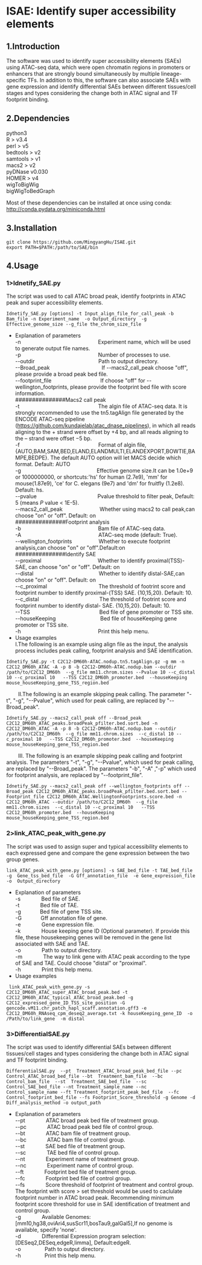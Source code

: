 # ISAE: Identify super accessibility elements  

## 1.Introduction  
The software was used to identify super accessibility elements (SAEs) using ATAC-seq data, which were open chromatin regions in promoters or enhancers that are strongly bound simultaneously by multiple lineage-specific TFs. In addition to this, the software can also associate SAEs with gene expression and identify differential SAEs between different tissues/cell stages and types considering the change both in ATAC signal and TF footprint binding.   

## 2.Dependencies  
python3  
R > v3.4  
perl > v5  
bedtools > v2  
samtools > v1  
macs2 > v2  
pyDNase v0.030  
HOMER > v4  
wigToBigWig  
bigWigToBedGraph  

Most of these dependencies can be installed at once using conda: http://conda.pydata.org/miniconda.html  
## 3.Installation  
```
git clone https://github.com/MingyangHu/ISAE.git
export PATH=$PATH:/path/to/SAE/bin
```

## 4.Usage  
### 1>Idnetify_SAE.py  
The script was used to call ATAC broad peak, identify footprints in ATAC peak and super accessibility elements.    
```
Idnetify_SAE.py [options] -t Input_align_file_for_call_peak -b Bam_file -n Experiment_name  -o Output_directory  -g Effective_genome_size --g_file the_chrom_size_file  
```
* Explanation of parameters    
-n&nbsp; &nbsp; &nbsp; &nbsp; &nbsp; &nbsp; &nbsp; &nbsp; &nbsp; &nbsp; &nbsp; &nbsp; &nbsp; &nbsp; &nbsp; &nbsp; &nbsp; &nbsp; &nbsp; &nbsp; &nbsp; &nbsp; &nbsp; &nbsp; &nbsp; &nbsp; Experiment name, which will be used to generate output file names.    
-p&nbsp; &nbsp; &nbsp; &nbsp; &nbsp; &nbsp; &nbsp; &nbsp; &nbsp; &nbsp; &nbsp; &nbsp; &nbsp; &nbsp; &nbsp; &nbsp; &nbsp; &nbsp; &nbsp; &nbsp; &nbsp; &nbsp; &nbsp; &nbsp; &nbsp; &nbsp; Number of processes to use.    
--outdir &nbsp; &nbsp; &nbsp; &nbsp; &nbsp; &nbsp; &nbsp; &nbsp; &nbsp; &nbsp; &nbsp; &nbsp; &nbsp; &nbsp; &nbsp; &nbsp; &nbsp; &nbsp; &nbsp; &nbsp; &nbsp; Path to output directory.    
--Broad_peak &nbsp; &nbsp; &nbsp; &nbsp; &nbsp; &nbsp; &nbsp; &nbsp; &nbsp; &nbsp; &nbsp; &nbsp; &nbsp; &nbsp; &nbsp; &nbsp; &nbsp; If --macs2_call_peak choose "off", please provide a broad peak bed file.    
--footprint_file &nbsp; &nbsp; &nbsp; &nbsp; &nbsp; &nbsp; &nbsp; &nbsp; &nbsp; &nbsp; &nbsp; &nbsp; &nbsp; &nbsp; &nbsp; &nbsp; If choose "off" for --wellington_footprints, please provide the footprint bed file with score information.  
###############Macs2 call peak  
-t &nbsp; &nbsp; &nbsp; &nbsp; &nbsp; &nbsp; &nbsp; &nbsp; &nbsp; &nbsp; &nbsp; &nbsp; &nbsp; &nbsp; &nbsp; &nbsp; &nbsp; &nbsp; &nbsp; &nbsp; &nbsp; &nbsp; &nbsp; &nbsp; &nbsp; &nbsp; The algin file of ATAC-seq data. It is strongly recommended to use the tn5.tagAlign file generated by the ENCODE ATAC-seq pipeline (https://github.com/kundajelab/atac_dnase_pipelines), in which all reads aligning to the + strand were offset by +4 bp, and all reads aligning to the – strand were offset −5 bp.  
-f &nbsp; &nbsp; &nbsp; &nbsp; &nbsp; &nbsp; &nbsp; &nbsp; &nbsp; &nbsp; &nbsp; &nbsp; &nbsp; &nbsp; &nbsp; &nbsp; &nbsp; &nbsp; &nbsp; &nbsp; &nbsp; &nbsp; &nbsp; &nbsp; &nbsp; &nbsp; Format of algin file,{AUTO,BAM,SAM,BED,ELAND,ELANDMULTI,ELANDEXPORT,BOWTIE,BAMPE,BEDPE}. The default AUTO option will let MACS decide which format. Default: AUTO     
-g &nbsp; &nbsp; &nbsp; &nbsp; &nbsp; &nbsp; &nbsp; &nbsp; &nbsp; &nbsp; &nbsp; &nbsp; &nbsp; &nbsp; &nbsp; &nbsp; &nbsp; &nbsp; &nbsp; &nbsp; &nbsp; &nbsp; &nbsp; &nbsp; &nbsp; Effective genome size.It can be 1.0e+9 or 1000000000, or shortcuts:'hs' for human (2.7e9), 'mm' for mouse(1.87e9), 'ce' for C. elegans (9e7) and 'dm' for fruitfly (1.2e8). Default: hs.    
--pvalue &nbsp; &nbsp; &nbsp; &nbsp; &nbsp; &nbsp; &nbsp; &nbsp; &nbsp; &nbsp; &nbsp; &nbsp; &nbsp; &nbsp; &nbsp; &nbsp; &nbsp; &nbsp; &nbsp; &nbsp; Pvalue threshold to filter peak, Default: 5 (means *P* value < 1E-5).    
--macs2_call_peak &nbsp; &nbsp; &nbsp; &nbsp; &nbsp; &nbsp; &nbsp; &nbsp; &nbsp; &nbsp; &nbsp; &nbsp; Whether using macs2 to call peak,can choose "on" or "off". Default: on    
###############Footprint analysis  
-b&nbsp; &nbsp; &nbsp; &nbsp; &nbsp; &nbsp; &nbsp; &nbsp; &nbsp; &nbsp; &nbsp; &nbsp; &nbsp; &nbsp; &nbsp; &nbsp; &nbsp; &nbsp; &nbsp; &nbsp; &nbsp; &nbsp; &nbsp; &nbsp; &nbsp; &nbsp; Bam file of ATAC-seq data.   
-A&nbsp; &nbsp; &nbsp; &nbsp; &nbsp; &nbsp; &nbsp; &nbsp; &nbsp; &nbsp; &nbsp; &nbsp; &nbsp; &nbsp; &nbsp; &nbsp; &nbsp; &nbsp; &nbsp; &nbsp; &nbsp; &nbsp; &nbsp; &nbsp; &nbsp; &nbsp; ATAC-seq mode (default: True).      
--wellington_footprints&nbsp; &nbsp; &nbsp; &nbsp; &nbsp; &nbsp; &nbsp; &nbsp; &nbsp; Whether to execute footprint analysis,can choose "on" or "off".Default:on  
###############Identify SAE  
--proximal&nbsp; &nbsp; &nbsp; &nbsp; &nbsp; &nbsp; &nbsp; &nbsp; &nbsp; &nbsp; &nbsp; &nbsp; &nbsp; &nbsp; &nbsp;  &nbsp; &nbsp; &nbsp;  &nbsp; Whether to identify proximal(TSS)-SAE, can choose "on" or "off". Default: on  
--distal&nbsp; &nbsp; &nbsp; &nbsp; &nbsp; &nbsp; &nbsp; &nbsp; &nbsp; &nbsp; &nbsp; &nbsp; &nbsp; &nbsp; &nbsp; &nbsp; &nbsp; &nbsp;  &nbsp; &nbsp; &nbsp;  &nbsp; Whether to identify distal-SAE,can choose "on" or "off". Default: on  
--c_proximal&nbsp; &nbsp; &nbsp; &nbsp; &nbsp; &nbsp; &nbsp; &nbsp; &nbsp; &nbsp; &nbsp; &nbsp; &nbsp; &nbsp; &nbsp; &nbsp; &ensp; The threshold of footrint score and footprint number to identify proximal-(TSS) SAE. {10,15,20}. Default: 10.   
--c_distal&nbsp; &nbsp; &nbsp; &nbsp; &nbsp; &nbsp; &nbsp; &nbsp; &nbsp; &nbsp; &nbsp; &nbsp; &nbsp; &nbsp; &nbsp; &nbsp; &nbsp; &nbsp; &nbsp; &ensp; The threshold of footrint score and footprint number to identify distal- SAE. {10,15,20}. Default: 10.   
--TSS&nbsp; &nbsp; &nbsp; &nbsp; &nbsp; &nbsp; &nbsp; &nbsp; &nbsp; &nbsp; &nbsp; &nbsp; &nbsp; &nbsp; &nbsp; &nbsp; &nbsp; &nbsp; &nbsp; &nbsp; &nbsp; &nbsp; &ensp; Bed file of gene promoter or TSS site.  
--houseKeeping&nbsp; &nbsp; &nbsp; &nbsp; &nbsp; &nbsp; &nbsp; &nbsp; &nbsp; &nbsp; &nbsp; &nbsp; &nbsp; &nbsp; &nbsp; Bed file of houseKeeping gene promoter or TSS site.  
-h&nbsp; &nbsp; &nbsp; &nbsp; &nbsp; &nbsp; &nbsp; &nbsp; &nbsp; &nbsp; &nbsp; &nbsp; &nbsp; &nbsp; &nbsp; &nbsp; &nbsp; &nbsp; &nbsp; &nbsp; &nbsp; &nbsp; &nbsp; &nbsp; &nbsp; &nbsp; Print this help menu.  
* Usage examples  
I.The following is an example using align file as the input, the analysis process includes peak calling, footprint analysis and SAE identification.  
 ```  
Idnetify_SAE.py -t C2C12-DM60h-ATAC.nodup.tn5.tagAlign.gz -g mm -n C2C12_DM60h_ATAC -A -p 8 -b C2C12-DM60h-ATAC.nodup.bam --outdir /path/to/C2C12_DM60h  --g_file mm11.chrom.sizes --Pvalue 10 --c_distal 10 --c_proximal 10   --TSS C2C12_DM60h_promoter.bed  --houseKeeping mouse_houseKeeping_gene_TSS_region.bed    
 ```  
&nbsp; &nbsp; &nbsp; &nbsp; II.The following is an example skipping peak calling. The parameter "-t", "-g", "--Pvalue", which used for peak calling, are replaced by "--Broad_peak".  
 ``` 
Idnetify_SAE.py --macs2_call_peak off --Broad_peak C2C12_DM60h_ATAC_peaks.broadPeak_pfilter.bed.sort.bed -n C2C12_DM60h_ATAC -A -p 8 -b C2C12-DM60h-ATAC.nodup.bam --outdir /path/to/C2C12_DM60h  --g_file mm11.chrom.sizes  --c_distal 10 --c_proximal 10   --TSS C2C12_DM60h_promoter.bed  --houseKeeping mouse_houseKeeping_gene_TSS_region.bed   
 ``` 
 &nbsp; &nbsp; &nbsp; &nbsp; III. The following is an example skipping peak calling and footprint analysis. The parameters "-t", "-g", "--Pvalue", which used for peak calling, are replaced by "--Broad_peak". The parameters "-b", "-A" ,"-p" which used for footprint analysis, are replaced by "--footprint_file". 
 ```
 Idnetify_SAE.py --macs2_call_peak off --wellington_footprints off --Broad_peak C2C12_DM60h_ATAC_peaks.broadPeak_pfilter.bed.sort.bed --Footprint_file C2C12_DM60h_ATAC.WellingtonFootprints.score.bed -n C2C12_DM60h_ATAC --outdir /path/to/C2C12_DM60h  --g_file mm11.chrom.sizes  --c_distal 10 --c_proximal 10   --TSS C2C12_DM60h_promoter.bed  --houseKeeping mouse_houseKeeping_gene_TSS_region.bed
 ```
### 2>link_ATAC_peak_with_gene.py  
The script was used to assign super and typical accessibility elements to each expressed gene and compare the gene expression between the two group genes.    
```
link_ATAC_peak_with_gene.py [options] -s SAE_bed_file -t TAE_bed_file -g  Gene_tss_bed_file  -G Gff_annotation_file  -e Gene_expression_file -o  Output_directory
```
* Explanation of parameters  
-s&nbsp; &nbsp; &nbsp; &nbsp; &nbsp; &nbsp; &nbsp;  Bed file of SAE.  
-t&nbsp; &nbsp; &nbsp; &nbsp; &nbsp; &nbsp; &nbsp;  Bed file of TAE.  
-g&nbsp; &nbsp; &nbsp; &nbsp; &nbsp; &ensp; Bed file of gene TSS site.  
-G&nbsp; &nbsp; &nbsp; &nbsp; &nbsp; &ensp; Gff annotation file of gene.  
-e&nbsp; &nbsp; &nbsp; &nbsp; &nbsp; &nbsp; &nbsp;  Gene expression file.  
-k&nbsp; &nbsp; &nbsp; &nbsp; &nbsp; &nbsp; &nbsp;  House keeping gene ID (Optional parameter). If provide this file, these housekeeping genes will be removed in the gene list associated with SAE and TAE.  
-o&nbsp; &nbsp; &nbsp; &nbsp; &nbsp; &nbsp; &nbsp;  Path to output directory.   
-m&nbsp; &nbsp; &nbsp; &nbsp; &nbsp; &nbsp; &nbsp;  The way to link gene with ATAC peak according to the type of SAE and TAE. Could choose "distal" or "proximal".  
-h&nbsp; &nbsp; &nbsp; &nbsp; &nbsp; &nbsp; &nbsp;  Print this help menu.  
* Usage examples  
```
 link_ATAC_peak_with_gene.py -s C2C12_DM60h_ATAC_super_ATAC_broad_peak.bed -t C2C12_DM60h_ATAC_typical_ATAC_broad_peak.bed -g C2C12_expressed_gene_ID_TSS_site_position -G gencode.vM11.chr_patch_hapl_scaff.annotation.gff3 -e C2C12_DM60h_RNAseq_cpm_deseq2_average.txt -k houseKeeping_gene_ID  -o /Path/to/link_gene  -m distal
```
### 3>DifferentialSAE.py  
The script was used to identify differential SAEs between different tissues/cell stages and types considering the change both in ATAC signal and TF footprint binding.     
```
DifferentialSAE.py  --pt  Treatment_ATAC_broad_peak_bed_file --pc   Control_ATAC_broad_bed_file --bt  Treatment_bam_file  --bc  Control_bam_file  --st  Treatment_SAE_bed_file  --sc  Control_SAE_bed_file --nt Treatment_sample_name --nc Control_sample_name --ft Treatment_footprint_peak_bed_file  --fc Control_footprint_bed_file --fs Footprint_Score_threshold -g Genome -d Diff_analysis_method -o output_path  
```
* Explanation of parameters  
--pt&nbsp; &nbsp; &nbsp; &nbsp; &nbsp; &nbsp; &nbsp;   ATAC broad peak bed file of treatment group.    
--pc&nbsp; &nbsp; &nbsp; &nbsp; &nbsp; &nbsp; &nbsp;   ATAC broad peak bed file of control group.    
--bt&nbsp; &nbsp; &nbsp; &nbsp; &nbsp; &nbsp; &nbsp;   ATAC bam file of treatment group.    
--bc&nbsp; &nbsp; &nbsp; &nbsp; &nbsp; &nbsp; &nbsp;   ATAC bam file of control group.    
--st&nbsp; &nbsp; &nbsp; &nbsp; &nbsp; &nbsp; &nbsp;   SAE bed file of treatment group.  
--sc&nbsp; &nbsp; &nbsp; &nbsp; &nbsp; &nbsp; &nbsp;   TAE bed file of control group.   
--nt&nbsp; &nbsp; &nbsp; &nbsp; &nbsp; &nbsp; &nbsp;   Experiment name of treatment group.      
--nc&nbsp; &nbsp; &nbsp; &nbsp; &nbsp; &nbsp; &nbsp;   Experiment name of control group.    
--ft&nbsp; &nbsp; &nbsp; &nbsp; &nbsp; &nbsp; &nbsp;   Footprint bed file of treatment group.    
--fc&nbsp; &nbsp; &nbsp; &nbsp; &nbsp; &nbsp; &nbsp;   Footprint bed file of control group.    
--fs&nbsp; &nbsp; &nbsp; &nbsp; &nbsp; &nbsp; &nbsp;   Score threshold of footprint of treatment and control group. The footprint with score > set threshold would be used to caclulate footprint number in ATAC broad peak. Recommending minimum footprint score threshold for use in SAE identification of treatment and control group.  
-g&nbsp; &nbsp; &nbsp; &nbsp; &nbsp; &nbsp; &nbsp;     Available Genomes:[mm10,hg38,oviAri4,susScr11,bosTau9,galGal5],If no genome is available, specify 'none'.    
-d&nbsp; &nbsp; &nbsp; &nbsp; &nbsp; &nbsp; &nbsp;    Differential Expression program selection:[DESeq2,DESeq,edgeR,limma], Default:edgeR.    
-o&nbsp; &nbsp; &nbsp; &nbsp; &nbsp; &nbsp; &nbsp; &nbsp;   Path to output directory.  
-h&nbsp; &nbsp; &nbsp; &nbsp; &nbsp; &nbsp; &nbsp; &nbsp;   Print this help menu.  
